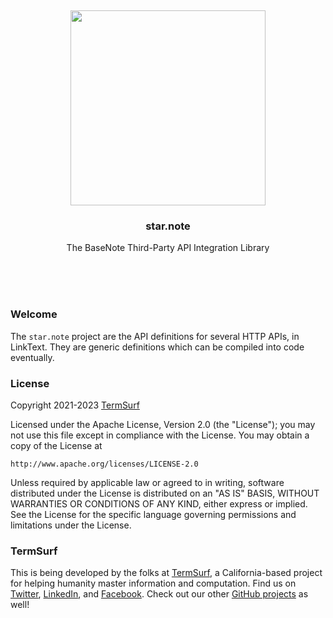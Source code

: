 <br/>
<br/>
<br/>
<br/>
<br/>
<br/>
<br/>

<p align='center'>
  <img src='https://github.com/termsurf/star.note/blob/make/view/view.svg?raw=true' height='312'>
</p>

<h3 align='center'>star.note</h3>
<p align='center'>
  The BaseNote Third-Party API Integration Library
</p>

<br/>
<br/>
<br/>

### Welcome

The `star.note` project are the API definitions for several HTTP APIs, in LinkText. They are generic definitions which can be compiled into code eventually.

### License

Copyright 2021-2023 <a href='https://tree.surf'>TermSurf</a>

Licensed under the Apache License, Version 2.0 (the "License");
you may not use this file except in compliance with the License.
You may obtain a copy of the License at

    http://www.apache.org/licenses/LICENSE-2.0

Unless required by applicable law or agreed to in writing, software
distributed under the License is distributed on an "AS IS" BASIS,
WITHOUT WARRANTIES OR CONDITIONS OF ANY KIND, either express or implied.
See the License for the specific language governing permissions and
limitations under the License.

### TermSurf

This is being developed by the folks at [TermSurf](https://term.surf), a California-based project for helping humanity master information and computation. Find us on [Twitter](https://twitter.com/termsurfcode), [LinkedIn](https://www.linkedin.com/company/termsurf), and [Facebook](https://www.facebook.com/termsurf). Check out our other [GitHub projects](https://github.com/termsurf) as well!

